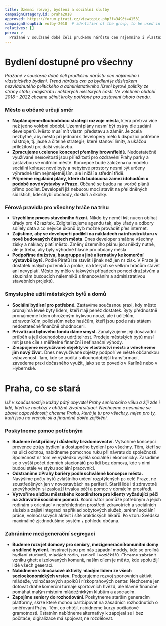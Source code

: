 ```yaml
---
title: Územní rozvoj, bydlení a sociální služby
campaignCategoryUid: praha2018
approved: https://forum.pirati.cz/viewtopic.php?f=349&t=41531
campaignGroupUid: volby-2018  # identifier of the group, to be used in program point
relatives: []
perex: >
  Pražané v současné době čelí prudkému nárůstu cen nájemního i vlastnického bydlení. Trend nárůstu cen za bydlení je důsledkem nezvládnutého politického a administrativního řízení bytové politiky ze strany státu, magistrátu i některých městských částí. Ve volebním období 2018 - 2022 chceme učinit kroky potřebné pro zastavení tohoto trendu.
---
```


# Bydlení dostupné pro všechny

*Pražané v současné době čelí prudkému nárůstu cen nájemního i vlastnického bydlení. Trend nárůstu cen za bydlení je důsledkem nezvládnutého politického a administrativního řízení bytové politiky ze strany státu, magistrátu i některých městských částí. Ve volebním období 2018 - 2022 chceme učinit kroky potřebné pro zastavení tohoto trendu.*

### Město a občané určují směr
* **Naplánujeme dlouhodobou strategii rozvoje města**, která přetrvá více než jedno
volební období. Uzemní plány nesmí být psány dle zadání developerů. Město musí
mít vlastní představu a záměr. Je zcela nezbytné, aby město při jednání s developery
mělo k dispozici potřebné nástroje, tj. jasné a čitelné strategie, které stanoví limity, a
ukážou příležitosti pro další výstavbu.
* **Zpracujeme ucelenou koncepci přeměny brownfieldů.** Nedostatečně využívané
nemovitosti jsou příležitostí pro ozdravění Prahy parky a zástavbou ve vnitřním
městě. Koncepce bude založena na modelu sociální koheze: nové byty a nebytové
prostory nesmí být určeny výhradně těm nejmajetnějším, ale i nižší a střední třídě.
* **Přijmeme regulační plány, které do budoucna zamezí dohadům o podobě nové výstavby v Praze.** Občané se budou na tvorbě plánů přímo podílet. Developeři již
nebudou moci stavět na přelidněných sídlištích, kde chybí obchody, doktoři a školky.

### Férová pravidla pro všechny hráče na trhu
* **Urychlíme proces stavebního řízení.** Nikdo by neměl být nucen obíhat úřady pro
42 razítek. Zdigitalizujeme agendu tak, aby úřady a odbory sdílely data a co nejvíce
úkonů bylo možné provádět přes internet.
* **Zajistíme, aby se developeři podíleli na nákladech na infrastrukturu v nově budovaných částech města.** Dnes developer shrábne všechny zisky a náklady platí
město. Změny územního plánu jsou někdy nutné, ale je třeba, aby byly výhodné
hlavně pro občany města
* **Podpoříme družstva, baugruppe a jiné alternativy ke komerční výstavbě bytů.**
Podle Pirátů lze stavět i jinak než jen na zisk. V Praze je dostatek malých pozemků a
proluk, na kterých se velkým hráčům stavět ani nevyplatí. Město by mělo v takových
případech pomoci družstvům a skupinám budoucích nájemníků s financováním a
administrativou stavebních projektů.

### Smysluplné užití městských bytů a domů
* **Sociální bydlení pro potřebné.** Zastavíme současnou praxi, kdy město pronajímá
levně byty lidem, kteří mají peněz dostatek. Byty přednostně pronajmeme lidem
ohroženým bytovou nouzí, ale i učitelům, zdravotníkům, policistům nebo hasičům,
kteří jsou podle nás státem nedostatečně finančně ohodnoceni.
* **Privatizaci bytového fondu dáme smysl.** Zanalyzujeme její dosavadní průběh a její
dlouhodobou udržitelnost. Prodeje městských bytů musí mít jasné cíle a měřitelné
finanční i nefinanční výhody.
* **Zmapujeme nevyužívané objekty ve vlastnictví města a vdechneme jim nový život.** Dnes nevyužívané objekty podpoří ve městě občanskou vybavenost. Tam, kde
se počítá s dlouhodobější transformací, zavedeme praxi dočasného využití, jako se
to povedlo v Karlíně nebo v Hybernské.

# Praha, co se stará
*Už v současnosti je každý pátý obyvatel Prahy seniorského věku a žijí zde i lidé, kteří
se nachází v obtížné životní situaci. Nechceme a nesmíme se zbavit odpovědnosti;
chceme Prahu, která je tu pro všechny, nejen pro ty, kteří jsou na vrcholu sil a
finančně dobře zajištěni.*

### Poskytneme pomoc potřebným
* **Budeme řešit příčiny i důsledky bezdomovectví.** Vytvoříme koncepci prevence
ztráty bydlení a dostupného bydlení pro všechny. Těm, kteří se na ulici ocitnou,
nabídneme pomocnou ruku při návratu do společnosti. Společnost na tom ve
výsledku vydělá sociálně i ekonomicky. Zasadíme se o vyšší počet denních
stacionářů pro lidi bez domova, kde s nimi budou stále ve styku sociální pracovníci.
* **Odstraníme z Prahy bariéry podle schválené koncepce města.** Navýšíme počty
bytů zvláštního určení rozptýlených po celé Praze, ne soustředěných jen v
novostavbách na periferii. Starší lidé i ti zdravotně znevýhodnění si zaslouží trvalou
péči a pomoc v domácím prostředí.
* **Vytvoříme službu městského koordinátora pro klienty vyžadující péči na zdravotně sociálním pomezí.** Koordinátor pomůže potřebným a jejich rodinám s orientací v nepřehledném prostředí zdravotních a sociálních služeb a zajistí integraci například pobytových služeb, terénní sociální práce, volnočasových aktivit i sítě praktických lékařů. Po vzoru Švédska maximálně zjednodušíme systém z pohledu občana.

### Zabráníme mezigenerační segregaci
* **Budeme rozvíjet domovy pro seniory, mezigenerační komunitní domy a sdílené bydlení.** Inspirací jsou pro nás západní modely, kde se prolíná bydlení studentů,
mladých rodin, seniorů i vozíčkářů. Chceme zabránit vzniku ghett a izolovaných komunit, naším cílem je město, kde spolu žijí lidé všech generací.
* **Nabídneme volnočasové aktivity mladým lidem ze všech socioekonomických vrstev.** Podporujeme rozvoj sportovních aktivit mládeže, volnočasových spolků i nízkoprahových center. Nechceme jen dotovat drahé komerční turnaje sportovních hvězd, ale hlavně finančně pomáhat malým místním mládežnickým klubům a asociacím.
* **Zapojíme seniory do rozhodování.** Poskytneme starším generacím platformy, skrze které mohou participovat na zásadních rozhodnutích o směřování Prahy. Těm,
co chtějí, nabídneme kurzy počítačové gramotnosti. Ostatním nabídneme alternativy
k zapojení se i bez počítače; digitalizace má spojovat, ne rozdělovat.
